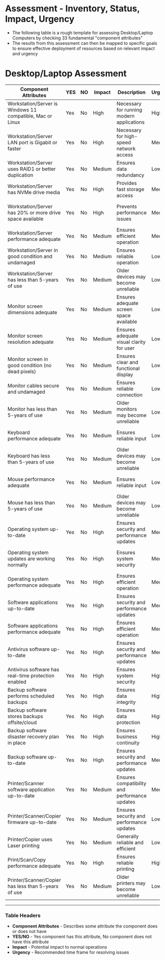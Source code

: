 # Assessment - Inventory, Status, Impact, Urgency
- The following table is a rough template for assessing Desktop/Laptop Computers by checking 33 fundamental "component attributes"
- The results from this assessment can then be mapped to specific goals to ensure effective deployment of resources based on relevant impact and urgency

# Desktop/Laptop Assessment

| Component Attributes                                      | YES | NO  | Impact | Description                                   | Urgency | Description                                  |
| --------------------------------------------------------- | --- | --- | ------ | --------------------------------------------- | ------- | -------------------------------------------- |
| Workstation/Server is Windows 11 compatible, Mac or Linux | Yes | No  | High   | Necessary for running modern applications     | High    | Significant impact on usability              |
| Workstation/Server LAN port is Gigabit or faster          | Yes | No  | High   | Necessary for high-speed network access       | Medium  | Significant impact on performance            |
| Workstation/Server uses RAID1 or better duplication       | Yes | No  | Medium | Ensures data redundancy                       | Low     | Important for data protection                |
| Workstation/Server has NVMe drive media                   | Yes | No  | High   | Provides fast storage access                  | Medium  | Significant impact on performance            |
| Workstation/Server has 20% or more drive space available  | Yes | No  | High   | Prevents performance issues                   | Medium  | Important for maintaining system performance |
| Workstation/Server performance adequate                   | Yes | No  | Medium | Ensures efficient operation                   | Medium  | Important for daily operations               |
| Workstation/Server in good condition and undamaged        | Yes | No  | Medium | Ensures reliable operation                    | Low     | Important, but issues can be managed         |
| Workstation/Server has less than 5-years of use           | Yes | No  | Medium | Older devices may become unreliable           | Low     | Gradual wear, replacement can be planned     |
| Monitor screen dimensions adequate                        | Yes | No  | Medium | Ensures adequate screen space available       | Low     | Important for user comfort and usability     |
| Monitor screen resolution adequate                        | Yes | No  | Medium | Ensures adequate visual clarity for user      | Low     | Important for user comfort and usability     |
| Monitor screen in good condition (no dead pixels)         | Yes | No  | Medium | Ensures clear and functional display          | Low     | Important for user comfort and usability     |
| Monitor cables secure and undamaged                       | Yes | No  | Medium | Ensures reliable connection                   | Low     | Recommended, but not required                |
| Monitor has less than 5-years of use                      | Yes | No  | Medium | Older monitors may become unreliable          | Low     | Gradual wear, replacement can be planned     |
| Keyboard performance adequate                             | Yes | No  | Medium | Ensures reliable input                        | Low     | Important, but issues can be managed         |
| Keyboard has less than 5-years of use                     | Yes | No  | Medium | Older devices may become unreliable           | Low     | Gradual wear, replacement can be planned     |
| Mouse performance adequate                                | Yes | No  | Medium | Ensures reliable input                        | Low     | Important, but issues can be managed         |
| Mouse has less than 5-years of use                        | Yes | No  | Medium | Older devices may become unreliable           | Low     | Gradual wear, replacement can be planned     |
| Operating system up-to-date                               | Yes | No  | High   | Ensures security and performance updates      | Medium  | Important for security and functionality     |
| Operating system updates are working normally             | Yes | No  | High   | Ensures system security                       | Medium  | Important for maintaining system integrity   |
| Operating system performance adequate                     | Yes | No  | High   | Ensures efficient operation                   | Medium  | Important for daily operations               |
| Software applications up-to-date                          | Yes | No  | High   | Ensures security and performance updates      | Medium  | Important for security and functionality     |
| Software applications performance adequate                | Yes | No  | High   | Ensures efficient operation                   | Medium  | Important for daily operations               |
| Antivirus software up-to-date                             | Yes | No  | High   | Ensures security and performance updates      | Medium  | Important for security and functionality     |
| Antivirus software has real-time protection enabled       | Yes | No  | High   | Ensures system security                       | High    | Critical for protecting against threats      |
| Backup software performs scheduled backups                | Yes | No  | High   | Ensures data integrity                        | High    | Critical for data recovery                   |
| Backup software stores backups offsite/cloud              | Yes | No  | High   | Ensures data protection                       | High    | Critical for disaster recovery               |
| Backup software disaster recovery plan in place           | Yes | No  | High   | Ensures business continuity                   | High    | Critical for maintaining operations          |
| Backup software up-to-date                                | Yes | No  | High   | Ensures security and performance updates      | Medium  | Important for security and functionality     |
| Printer/Scanner software application up-to-date           | Yes | No  | Medium | Ensures compatibility and performance updates | Medium  | Important for functionality                  |
| Printer/Scanner/Copier firmware up-to-date                | Yes | No  | Medium | Ensures security and performance updates      | Low     | Recommended, but not required                |
| Printer/Copier uses Laser printing                        | Yes | No  | Medium | Generally reliable and efficient              | Low     | Optional, but recommended                    |
| Print/Scan/Copy performance adequate                      | Yes | No  | High   | Ensures reliable printing                     | High    | Critical for daily operations                |
| Printer/Scanner/Copier has less than 5-years of use       | Yes | No  | Medium | Older printers may become unreliable          | Low     | Gradual wear, replacement can be planned     |

---

### Table Headers
- **Component Attributes** - Describes some attribute the component does or does not have
- **YES/NO** - Yes component has this attribute, No component does not have this attribute
- **Impact** - Potential impact to normal operations
- **Urgency** - Recommended time frame for resolving issues
